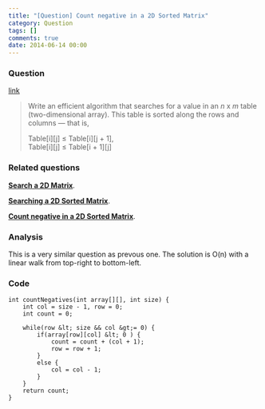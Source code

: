 ```yaml
---
title: "[Question] Count negative in a 2D Sorted Matrix"
category: Question
tags: []
comments: true
date: 2014-06-14 00:00
---
```



### Question

[link](http://leetcode.com/2010/10/searching-2d-sorted-matrix.html)

<blockquote>
<p class="font-color">Write an efficient algorithm that searches for a value in an <i>n</i> x <i>m</i> table (two-dimensional array). This table is sorted along the rows and columns — that is,</p><p class="font-color">Table[i][j] ≤ Table[i][j + 1], <br>Table[i][j] ≤ Table[i + 1][j]</p>
</blockquote>

### Related questions

**[Search a 2D Matrix](/leetcode/2014-05-21-Search-a-2D-Matrix)**.

**[Searching a 2D Sorted Matrix](/leetcode_plus/2014-06-10-Searching-a-2D-Sorted-Matrix)**.

**[Count negative in a 2D Sorted Matrix](/question/2014-06-14-Count-negative-in-2D-Sorted-Matrix)**.

### Analysis

This is a very similar question as prevous one. The solution is O(n) with a linear walk from top-right to bottom-left.

### Code

    int countNegatives(int array[][], int size) {
        int col = size - 1, row = 0;
        int count = 0;

        while(row &lt; size && col &gt;= 0) {
            if(array[row][col] &lt; 0 ) {
                count = count + (col + 1);
                row = row + 1;
            }
            else {
                col = col - 1;
            }
        }
        return count;
    }

